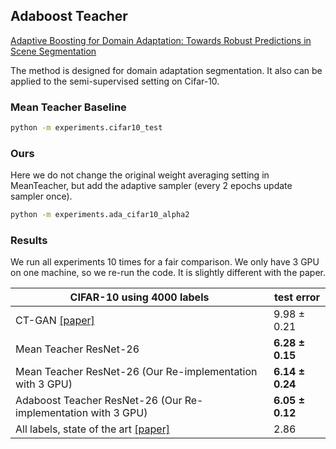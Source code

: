 ## Adaboost Teacher 

[Adaptive Boosting for Domain Adaptation: Towards Robust Predictions in Scene Segmentation](https://arxiv.org/abs/2103.15685)

The method is designed for domain adaptation segmentation. It also can be applied to the semi-supervised setting on Cifar-10.

### Mean Teacher Baseline
```bash
python -m experiments.cifar10_test
```

### Ours
Here we do not change the original weight averaging setting in MeanTeacher, but add the adaptive sampler (every 2 epochs update sampler once). 

```bash
python -m experiments.ada_cifar10_alpha2
```

### Results
We run all experiments 10 times for a fair comparison. We only have 3 GPU on one machine, so we re-run the code. 
It is slightly different with the paper.

CIFAR-10 using 4000 labels   | test error
-----------------------------|-----------
CT-GAN [\[paper\]](https://openreview.net/forum?id=SJx9GQb0-) | 9.98 ± 0.21
Mean Teacher ResNet-26	     | **6.28 ± 0.15**
Mean Teacher ResNet-26 (Our Re-implementation with 3 GPU)      | **6.14 ± 0.24**
Adaboost Teacher ResNet-26 (Our Re-implementation with 3 GPU)       | **6.05 ± 0.12**
All labels, state of the art [\[paper\]](https://arxiv.org/abs/1705.07485) | 2.86
